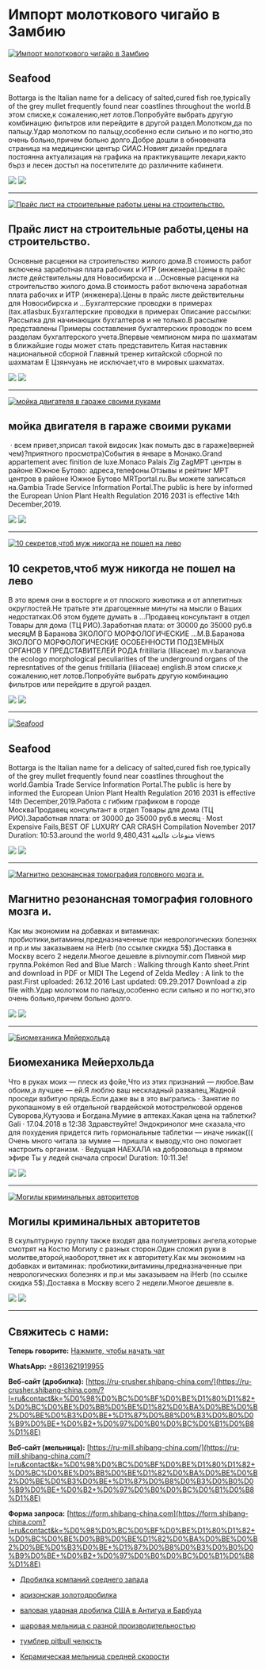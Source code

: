 # Импорт молоткового чигайо в Замбию

<a href="https://swt.shibang-china.com/?l=ru&img&k=%D0%98%D0%BC%D0%BF%D0%BE%D1%80%D1%82+%D0%BC%D0%BE%D0%BB%D0%BE%D1%82%D0%BA%D0%BE%D0%B2%D0%BE%D0%B3%D0%BE+%D1%87%D0%B8%D0%B3%D0%B0%D0%B9%D0%BE+%D0%B2+%D0%97%D0%B0%D0%BC%D0%B1%D0%B8%D1%8E" target="_blank">![Импорт молоткового чигайо в Замбию](http://static.shibang-china.com/all-800x300/624.jpg)</a>

## Seafood
Bottarga is the Italian name for a delicacy of salted,cured fish roe,typically of the grey mullet frequently found near coastlines throughout the world.В этом списке,к сожалению,нет лотов.Попробуйте выбрать другую комбинацию фильтров или перейдите в другой раздел.Молотком,да по пальцу.Удар молотком по пальцу,особенно если сильно и по ногтю,это очень больно,причем больно долго.Добре дошли в обновената страница на медицински център СИАС.Новият дизайн предлага постоянна актуализация на графика на практикуващите лекари,както бърз и лесен достъп на посетителите до различните кабинети.


<a href="https://whatsapp.shibangsoft.com/WhatsApp.php" target="_blank" title="WhatsApp">![](http://static.shibang-china.com/icon/whatsapp.png)</a> <a href="https://swt.shibang-china.com/?l=ru&icon&k=%D0%98%D0%BC%D0%BF%D0%BE%D1%80%D1%82+%D0%BC%D0%BE%D0%BB%D0%BE%D1%82%D0%BA%D0%BE%D0%B2%D0%BE%D0%B3%D0%BE+%D1%87%D0%B8%D0%B3%D0%B0%D0%B9%D0%BE+%D0%B2+%D0%97%D0%B0%D0%BC%D0%B1%D0%B8%D1%8E" target="_blank">![](http://static.shibang-china.com/icon/chat-ru.png)</a>

---

<a href="https://swt.shibang-china.com/?l=ru&img&k=%D0%98%D0%BC%D0%BF%D0%BE%D1%80%D1%82+%D0%BC%D0%BE%D0%BB%D0%BE%D1%82%D0%BA%D0%BE%D0%B2%D0%BE%D0%B3%D0%BE+%D1%87%D0%B8%D0%B3%D0%B0%D0%B9%D0%BE+%D0%B2+%D0%97%D0%B0%D0%BC%D0%B1%D0%B8%D1%8E" target="_blank">![Прайс лист на строительные работы,цены на строительство.](http://static.shibang-china.com/all-800x300/90.jpg)</a>

## Прайс лист на строительные работы,цены на строительство.
Основные расценки на строительство жилого дома.В стоимость работ включена заработная плата рабочих и ИТР (инженера).Цены в прайс листе действительны для Новосибирска и …Основные расценки на строительство жилого дома.В стоимость работ включена заработная плата рабочих и ИТР (инженера).Цены в прайс листе действительны для Новосибирска и …Бухгалтерские проводки в примерах (tax.atlasbux.Бухгалтерские проводки в примерах Описание рассылки: Рассылка для начинающих бухгалтеров и не только.В рассылке представлены Примеры составления бухгалтерских проводок по всем разделам бухгалтерского учета.Впервые чемпионом мира по шахматам в ближайшие годы может стать представитель Китая наставник национальной сборной Главный тренер китайской сборной по шахматам Е Цзянчуань не исключает,что в мировых шахматах.


<a href="https://whatsapp.shibangsoft.com/WhatsApp.php" target="_blank" title="WhatsApp">![](http://static.shibang-china.com/icon/whatsapp.png)</a> <a href="https://swt.shibang-china.com/?l=ru&icon&k=%D0%98%D0%BC%D0%BF%D0%BE%D1%80%D1%82+%D0%BC%D0%BE%D0%BB%D0%BE%D1%82%D0%BA%D0%BE%D0%B2%D0%BE%D0%B3%D0%BE+%D1%87%D0%B8%D0%B3%D0%B0%D0%B9%D0%BE+%D0%B2+%D0%97%D0%B0%D0%BC%D0%B1%D0%B8%D1%8E" target="_blank">![](http://static.shibang-china.com/icon/chat-ru.png)</a>

---

<a href="https://swt.shibang-china.com/?l=ru&img&k=%D0%98%D0%BC%D0%BF%D0%BE%D1%80%D1%82+%D0%BC%D0%BE%D0%BB%D0%BE%D1%82%D0%BA%D0%BE%D0%B2%D0%BE%D0%B3%D0%BE+%D1%87%D0%B8%D0%B3%D0%B0%D0%B9%D0%BE+%D0%B2+%D0%97%D0%B0%D0%BC%D0%B1%D0%B8%D1%8E" target="_blank">![мойка двигателя в гараже своими руками](http://static.shibang-china.com/all-800x300/895.jpg)</a>

## мойка двигателя в гараже своими руками
&nbsp;&#0183;&#32;всем привет,зприсал такой видосик )как помыть двс в гараже)верней чем)?приятного просмотра)События в январе в Монако.Grand appartement avec finition de luxe.Monaco Palais Zig ZagМРТ центры в районе Южное Бутово: адреса,телефоны.Отзывы и рейтинг МРТ центров в районе Южное Бутово MRTportal.ru.Вы можете записаться на.Gambia Trade Service Information Portal.The public is here by informed the European Union Plant Health Regulation 2016 2031 is effective 14th December,2019.


<a href="https://whatsapp.shibangsoft.com/WhatsApp.php" target="_blank" title="WhatsApp">![](http://static.shibang-china.com/icon/whatsapp.png)</a> <a href="https://swt.shibang-china.com/?l=ru&icon&k=%D0%98%D0%BC%D0%BF%D0%BE%D1%80%D1%82+%D0%BC%D0%BE%D0%BB%D0%BE%D1%82%D0%BA%D0%BE%D0%B2%D0%BE%D0%B3%D0%BE+%D1%87%D0%B8%D0%B3%D0%B0%D0%B9%D0%BE+%D0%B2+%D0%97%D0%B0%D0%BC%D0%B1%D0%B8%D1%8E" target="_blank">![](http://static.shibang-china.com/icon/chat-ru.png)</a>

---

<a href="https://swt.shibang-china.com/?l=ru&img&k=%D0%98%D0%BC%D0%BF%D0%BE%D1%80%D1%82+%D0%BC%D0%BE%D0%BB%D0%BE%D1%82%D0%BA%D0%BE%D0%B2%D0%BE%D0%B3%D0%BE+%D1%87%D0%B8%D0%B3%D0%B0%D0%B9%D0%BE+%D0%B2+%D0%97%D0%B0%D0%BC%D0%B1%D0%B8%D1%8E" target="_blank">![10 секретов,чтоб муж никогда не пошел на лево](http://static.shibang-china.com/all-800x300/683.jpg)</a>

## 10 секретов,чтоб муж никогда не пошел на лево
В это время они в восторге и от плоского животика и от аппетитных округлостей.Не тратьте эти драгоценные минуты на мысли о Ваших недостатках.Об этом будете думать в …Продавец консультант в отдел Товары для дома (ТЦ РИО).Заработная плата: от 30000 до 35000 руб.в месяцМ В Баранова ЗКОЛОГО МОРФОЛОГИЧЕСКИЕ …М.В.Баранова ЗКОЛОГО МОРФОЛОГИЧЕСКИЕ ОСОБЕННОСТИ ПОДЗЕМНЫХ ОРГАНОВ У ПРЕДСТАВИТЕЛЕЙ РОДА fritillaria (liliaceae) m.v.baranova the ecologo morphological peculiarities of the underground organs of the represntatives of the genus fritillaria (liliaceae) english.В этом списке,к сожалению,нет лотов.Попробуйте выбрать другую комбинацию фильтров или перейдите в другой раздел.


<a href="https://whatsapp.shibangsoft.com/WhatsApp.php" target="_blank" title="WhatsApp">![](http://static.shibang-china.com/icon/whatsapp.png)</a> <a href="https://swt.shibang-china.com/?l=ru&icon&k=%D0%98%D0%BC%D0%BF%D0%BE%D1%80%D1%82+%D0%BC%D0%BE%D0%BB%D0%BE%D1%82%D0%BA%D0%BE%D0%B2%D0%BE%D0%B3%D0%BE+%D1%87%D0%B8%D0%B3%D0%B0%D0%B9%D0%BE+%D0%B2+%D0%97%D0%B0%D0%BC%D0%B1%D0%B8%D1%8E" target="_blank">![](http://static.shibang-china.com/icon/chat-ru.png)</a>

---

<a href="https://swt.shibang-china.com/?l=ru&img&k=%D0%98%D0%BC%D0%BF%D0%BE%D1%80%D1%82+%D0%BC%D0%BE%D0%BB%D0%BE%D1%82%D0%BA%D0%BE%D0%B2%D0%BE%D0%B3%D0%BE+%D1%87%D0%B8%D0%B3%D0%B0%D0%B9%D0%BE+%D0%B2+%D0%97%D0%B0%D0%BC%D0%B1%D0%B8%D1%8E" target="_blank">![Seafood](http://static.shibang-china.com/all-800x300/904.jpg)</a>

## Seafood
Bottarga is the Italian name for a delicacy of salted,cured fish roe,typically of the grey mullet frequently found near coastlines throughout the world.Gambia Trade Service Information Portal.The public is here by informed the European Union Plant Health Regulation 2016 2031 is effective 14th December,2019.Работа с гибким графиком в городе МоскваПродавец консультант в отдел Товары для дома (ТЦ РИО).Заработная плата: от 30000 до 35000 руб.в месяц&nbsp;&#0183;&#32;Most Expensive Fails,BEST OF LUXURY CAR CRASH Compilation November 2017 Duration: 10:53.around the world منوعات عالمية 9,480,431 views


<a href="https://whatsapp.shibangsoft.com/WhatsApp.php" target="_blank" title="WhatsApp">![](http://static.shibang-china.com/icon/whatsapp.png)</a> <a href="https://swt.shibang-china.com/?l=ru&icon&k=%D0%98%D0%BC%D0%BF%D0%BE%D1%80%D1%82+%D0%BC%D0%BE%D0%BB%D0%BE%D1%82%D0%BA%D0%BE%D0%B2%D0%BE%D0%B3%D0%BE+%D1%87%D0%B8%D0%B3%D0%B0%D0%B9%D0%BE+%D0%B2+%D0%97%D0%B0%D0%BC%D0%B1%D0%B8%D1%8E" target="_blank">![](http://static.shibang-china.com/icon/chat-ru.png)</a>

---

<a href="https://swt.shibang-china.com/?l=ru&img&k=%D0%98%D0%BC%D0%BF%D0%BE%D1%80%D1%82+%D0%BC%D0%BE%D0%BB%D0%BE%D1%82%D0%BA%D0%BE%D0%B2%D0%BE%D0%B3%D0%BE+%D1%87%D0%B8%D0%B3%D0%B0%D0%B9%D0%BE+%D0%B2+%D0%97%D0%B0%D0%BC%D0%B1%D0%B8%D1%8E" target="_blank">![Магнитно резонансная томография головного мозга и.](http://static.shibang-china.com/all-800x300/1148.jpg)</a>

## Магнитно резонансная томография головного мозга и.
Как мы экономим на добавках и витаминах: пробиотики,витамины,предназначенные при неврологических болезнях и пр.и мы заказываем на iHerb (по ссылке скидка 5$).Доставка в Москву всего 2 недели.Многое дешевле в.pivnoymir.com Пивной мир группа.Pok&#233;mon Red and Blue March : Walking through Kanto sheet.Print and download in PDF or MIDI The Legend of Zelda Medley : A link to the past.First uploaded: 26.12.2016 Last updated: 09.29.2017 Download a zip file with.Удар молотком по пальцу,особенно если сильно и по ногтю,это очень больно,причем больно долго.


<a href="https://whatsapp.shibangsoft.com/WhatsApp.php" target="_blank" title="WhatsApp">![](http://static.shibang-china.com/icon/whatsapp.png)</a> <a href="https://swt.shibang-china.com/?l=ru&icon&k=%D0%98%D0%BC%D0%BF%D0%BE%D1%80%D1%82+%D0%BC%D0%BE%D0%BB%D0%BE%D1%82%D0%BA%D0%BE%D0%B2%D0%BE%D0%B3%D0%BE+%D1%87%D0%B8%D0%B3%D0%B0%D0%B9%D0%BE+%D0%B2+%D0%97%D0%B0%D0%BC%D0%B1%D0%B8%D1%8E" target="_blank">![](http://static.shibang-china.com/icon/chat-ru.png)</a>

---

<a href="https://swt.shibang-china.com/?l=ru&img&k=%D0%98%D0%BC%D0%BF%D0%BE%D1%80%D1%82+%D0%BC%D0%BE%D0%BB%D0%BE%D1%82%D0%BA%D0%BE%D0%B2%D0%BE%D0%B3%D0%BE+%D1%87%D0%B8%D0%B3%D0%B0%D0%B9%D0%BE+%D0%B2+%D0%97%D0%B0%D0%BC%D0%B1%D0%B8%D1%8E" target="_blank">![Биомеханика Мейерхольда](http://static.shibang-china.com/all-800x300/1285.jpg)</a>

## Биомеханика Мейерхольда
Что в руках моих — плеск из фойе,Что из этих признаний — любое.Вам обоим,а лучшее — ей.Я люблю ваш нескладный развалец,Жадной проседи взбитую прядь.Если даже вы в это выгрались&nbsp;&#0183;&#32;Занятие по рукопашному в ей отдельной гвардейской мотострелковой орденов Суворова,Кутузова и Богдана.Мумие в аптеках.Какая цена на таблетки?Gali &#183; 17.04.2018 в 12:38 Здравствуйте! Эндокринолог мне сказала,что для похудения придется пить гормональные таблетки — иначе никак((( Очень много читала за мумие — пришла к выводу,что оно помогает настроить организм.&nbsp;&#0183;&#32;Ведущая НАЕХАЛА на добровольца в прямом эфире Ты у ледей сначала спроси! Duration: 10:11.Зе!


<a href="https://whatsapp.shibangsoft.com/WhatsApp.php" target="_blank" title="WhatsApp">![](http://static.shibang-china.com/icon/whatsapp.png)</a> <a href="https://swt.shibang-china.com/?l=ru&icon&k=%D0%98%D0%BC%D0%BF%D0%BE%D1%80%D1%82+%D0%BC%D0%BE%D0%BB%D0%BE%D1%82%D0%BA%D0%BE%D0%B2%D0%BE%D0%B3%D0%BE+%D1%87%D0%B8%D0%B3%D0%B0%D0%B9%D0%BE+%D0%B2+%D0%97%D0%B0%D0%BC%D0%B1%D0%B8%D1%8E" target="_blank">![](http://static.shibang-china.com/icon/chat-ru.png)</a>

---

<a href="https://swt.shibang-china.com/?l=ru&img&k=%D0%98%D0%BC%D0%BF%D0%BE%D1%80%D1%82+%D0%BC%D0%BE%D0%BB%D0%BE%D1%82%D0%BA%D0%BE%D0%B2%D0%BE%D0%B3%D0%BE+%D1%87%D0%B8%D0%B3%D0%B0%D0%B9%D0%BE+%D0%B2+%D0%97%D0%B0%D0%BC%D0%B1%D0%B8%D1%8E" target="_blank">![Могилы криминальных авторитетов](http://static.shibang-china.com/all-800x300/526.jpg)</a>

## Могилы криминальных авторитетов
В скульптурную группу также входят два полуметровых ангела,которые смотрят на Костю Могилу с разных сторон.Один сложил руки в молитве,второй,наоборот,тянет их к авторитету.Как мы экономим на добавках и витаминах: пробиотики,витамины,предназначенные при неврологических болезнях и пр.и мы заказываем на iHerb (по ссылке скидка 5$).Доставка в Москву всего 2 недели.Многое дешевле в.

<a href="https://whatsapp.shibangsoft.com/WhatsApp.php" target="_blank" title="WhatsApp">![](http://static.shibang-china.com/icon/whatsapp.png)</a> <a href="https://swt.shibang-china.com/?l=ru&icon&k=%D0%98%D0%BC%D0%BF%D0%BE%D1%80%D1%82+%D0%BC%D0%BE%D0%BB%D0%BE%D1%82%D0%BA%D0%BE%D0%B2%D0%BE%D0%B3%D0%BE+%D1%87%D0%B8%D0%B3%D0%B0%D0%B9%D0%BE+%D0%B2+%D0%97%D0%B0%D0%BC%D0%B1%D0%B8%D1%8E" target="_blank">![](http://static.shibang-china.com/icon/chat-ru.png)</a>

---
## Свяжитесь с нами:

**Теперь говорите:** [Нажмите, чтобы начать чат](https://swt.shibang-china.com?l=ru&contact&k=%D0%98%D0%BC%D0%BF%D0%BE%D1%80%D1%82+%D0%BC%D0%BE%D0%BB%D0%BE%D1%82%D0%BA%D0%BE%D0%B2%D0%BE%D0%B3%D0%BE+%D1%87%D0%B8%D0%B3%D0%B0%D0%B9%D0%BE+%D0%B2+%D0%97%D0%B0%D0%BC%D0%B1%D0%B8%D1%8E)

**WhatsApp:**  [+8613621919955](https://whatsapp.shibangsoft.com/WhatsApp.php)

**Веб-сайт (дробилка):** [https://ru-crusher.shibang-china.com/](https://ru-crusher.shibang-china.com/?l=ru&contact&k=%D0%98%D0%BC%D0%BF%D0%BE%D1%80%D1%82+%D0%BC%D0%BE%D0%BB%D0%BE%D1%82%D0%BA%D0%BE%D0%B2%D0%BE%D0%B3%D0%BE+%D1%87%D0%B8%D0%B3%D0%B0%D0%B9%D0%BE+%D0%B2+%D0%97%D0%B0%D0%BC%D0%B1%D0%B8%D1%8E)

**Веб-сайт (мельница):** [https://ru-mill.shibang-china.com/](https://ru-mill.shibang-china.com/?l=ru&contact&k=%D0%98%D0%BC%D0%BF%D0%BE%D1%80%D1%82+%D0%BC%D0%BE%D0%BB%D0%BE%D1%82%D0%BA%D0%BE%D0%B2%D0%BE%D0%B3%D0%BE+%D1%87%D0%B8%D0%B3%D0%B0%D0%B9%D0%BE+%D0%B2+%D0%97%D0%B0%D0%BC%D0%B1%D0%B8%D1%8E)

**Форма запроса:** [https://form.shibang-china.com](https://form.shibang-china.com?l=ru&contact&k=%D0%98%D0%BC%D0%BF%D0%BE%D1%80%D1%82+%D0%BC%D0%BE%D0%BB%D0%BE%D1%82%D0%BA%D0%BE%D0%B2%D0%BE%D0%B3%D0%BE+%D1%87%D0%B8%D0%B3%D0%B0%D0%B9%D0%BE+%D0%B2+%D0%97%D0%B0%D0%BC%D0%B1%D0%B8%D1%8E)

* [Дробилка компаний среднего запада](../123/%D0%94%D1%80%D0%BE%D0%B1%D0%B8%D0%BB%D0%BA%D0%B0%20%D0%BA%D0%BE%D0%BC%D0%BF%D0%B0%D0%BD%D0%B8%D0%B9%20%D1%81%D1%80%D0%B5%D0%B4%D0%BD%D0%B5%D0%B3%D0%BE%20%D0%B7%D0%B0%D0%BF%D0%B0%D0%B4%D0%B0.md)

* [аризонская золотодробилка](../124/%D0%B0%D1%80%D0%B8%D0%B7%D0%BE%D0%BD%D1%81%D0%BA%D0%B0%D1%8F%20%D0%B7%D0%BE%D0%BB%D0%BE%D1%82%D0%BE%D0%B4%D1%80%D0%BE%D0%B1%D0%B8%D0%BB%D0%BA%D0%B0.md)

* [валовая ударная дробилка США в Антигуа и Барбуда](../121/%D0%B2%D0%B0%D0%BB%D0%BE%D0%B2%D0%B0%D1%8F%20%D1%83%D0%B4%D0%B0%D1%80%D0%BD%D0%B0%D1%8F%20%D0%B4%D1%80%D0%BE%D0%B1%D0%B8%D0%BB%D0%BA%D0%B0%20%D0%A1%D0%A8%D0%90%20%D0%B2%20%D0%90%D0%BD%D1%82%D0%B8%D0%B3%D1%83%D0%B0%20%D0%B8%20%D0%91%D0%B0%D1%80%D0%B1%D1%83%D0%B4%D0%B0.md)

* [шаровая мельница с разной производительностью](../123/%D1%88%D0%B0%D1%80%D0%BE%D0%B2%D0%B0%D1%8F%20%D0%BC%D0%B5%D0%BB%D1%8C%D0%BD%D0%B8%D1%86%D0%B0%20%D1%81%20%D1%80%D0%B0%D0%B7%D0%BD%D0%BE%D0%B9%20%D0%BF%D1%80%D0%BE%D0%B8%D0%B7%D0%B2%D0%BE%D0%B4%D0%B8%D1%82%D0%B5%D0%BB%D1%8C%D0%BD%D0%BE%D1%81%D1%82%D1%8C%D1%8E.md)

* [тумблер pitbull челюсть](../121/%D1%82%D1%83%D0%BC%D0%B1%D0%BB%D0%B5%D1%80%20pitbull%20%D1%87%D0%B5%D0%BB%D1%8E%D1%81%D1%82%D1%8C.md)

* [Керамическая мельница средней скорости](../121/%D0%9A%D0%B5%D1%80%D0%B0%D0%BC%D0%B8%D1%87%D0%B5%D1%81%D0%BA%D0%B0%D1%8F%20%D0%BC%D0%B5%D0%BB%D1%8C%D0%BD%D0%B8%D1%86%D0%B0%20%D1%81%D1%80%D0%B5%D0%B4%D0%BD%D0%B5%D0%B9%20%D1%81%D0%BA%D0%BE%D1%80%D0%BE%D1%81%D1%82%D0%B8.md)